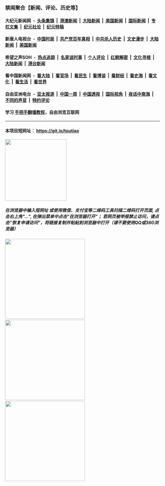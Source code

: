 ### 禁闻聚合【新闻、评论、历史等】

#### 大纪元新闻网 &nbsp;-&nbsp; [头条集锦](indexes/E头条集锦.md?t=02122011) &nbsp;|&nbsp; [港澳新闻](indexes/E港澳新闻.md?t=02122011)  &nbsp;|&nbsp; [大陆新闻](indexes/E大陆新闻.md?t=02122011) &nbsp;|&nbsp; [美国新闻](indexes/E美国新闻.md?t=02122011) &nbsp;|&nbsp; [国际新闻](indexes/E国际新闻.md?t=02122011) &nbsp;|&nbsp; [专栏文集](indexes/E专栏文集.md?t=02122011) &nbsp;|&nbsp; [纪元社论](indexes/E纪元社论.md?t=02122011) &nbsp;|&nbsp; [纪元特稿](indexes/E纪元特稿.md?t=02122011) 

#### 新唐人电视台 &nbsp;-&nbsp; [中国时局](indexes/N中国时局.md?t=02122011) &nbsp;|&nbsp; [共产党百年真相](indexes/N共产党百年真相.md?t=02122011) &nbsp;|&nbsp; [中共杀人历史](indexes/N中共杀人历史.md?t=02122011) &nbsp;|&nbsp; [文史漫步](indexes/N文史漫步.md?t=02122011) &nbsp;|&nbsp; [大陆新闻](indexes/N大陆新闻.md?t=02122011) &nbsp;|&nbsp; [美国新闻](indexes/N美国新闻.md?t=02122011)

#### 希望之声SOH &nbsp;-&nbsp; [热点追踪](indexes/H热点追踪.md?t=02122011) &nbsp;|&nbsp; [名家谈时事](indexes/H名家谈时事.md?t=02122011) &nbsp;|&nbsp; [个人评论](indexes/H个人评论.md?t=02122011)  &nbsp;|&nbsp; [红朝解密](indexes/H红朝解密.md?t=02122011) &nbsp;|&nbsp; [文化寻根](indexes/H文化寻根.md?t=02122011) &nbsp;|&nbsp; [大陆新闻](indexes/H大陆新闻.md?t=02122011) &nbsp;|&nbsp; [港台新闻](indexes/H港台新闻.md?t=02122011)

#### 看中国新闻网 &nbsp;-&nbsp; [看大陆](indexes/S看大陆.md?t=02122011) &nbsp;|&nbsp; [看官场](indexes/S看官场.md?t=02122011) &nbsp;|&nbsp; [看民生](indexes/S看民生.md?t=02122011)  &nbsp;|&nbsp; [看博谈](indexes/S看博谈.md?t=02122011) &nbsp;|&nbsp; [看财经](indexes/S看财经.md?t=02122011) &nbsp;|&nbsp; [看史海](indexes/S看史海.md?t=02122011) &nbsp;|&nbsp; [看文化](indexes/S看文化.md?t=02122011) &nbsp;|&nbsp; [看生活](indexes/S看生活.md?t=02122011) &nbsp;|&nbsp; [看世界](indexes/S看世界.md?t=02122011)

#### 自由亚洲电台 &nbsp;-&nbsp; [亚太报道](indexes/R亚太报道.md?t=02122011) &nbsp;|&nbsp; [中国一周](indexes/R中国一周.md?t=02122011) &nbsp;|&nbsp; [中国透视](indexes/R中国透视.md?t=02122011)  &nbsp;|&nbsp; [国际视角](indexes/R国际视角.md?t=02122011) &nbsp;|&nbsp; [夜话中南海](indexes/R夜话中南海.md?t=02122011) &nbsp;|&nbsp; [不同的声音](indexes/R不同的声音.md?t=02122011) &nbsp;|&nbsp; [特约评论](indexes/R特约评论.md?t=02122011)

#### 学习 [手把手翻墙教程](https://github.com/gfw-breaker/guides/wiki)，自由浏览互联网

----

#### 本项目短网址： https://git.io/toutiao
<img src="https://raw.githubusercontent.com/gfw-breaker/banned-news/master/scripts/img/qr.png" width="200px"/>  

##### 在浏览器中输入短网址 或使用微信、支付宝等二维码工具扫描二维码打开页面, 点击右上角"...", 在弹出菜单中点击“在浏览器打开”； 若网页被举报禁止访问，请点击“恢复申请访问”，将链接复制并粘贴到浏览器中打开（请不要使用QQ或360浏览器）

<img src="https://raw.githubusercontent.com/gfw-breaker/banned-news/master/scripts/img/1.png" width="260px"/> &nbsp; <img src="https://raw.githubusercontent.com/gfw-breaker/banned-news/master/scripts/img/2.png" width="260px"/> &nbsp; <img src="https://raw.githubusercontent.com/gfw-breaker/banned-news/master/scripts/img/3.png" width="260px"/>
